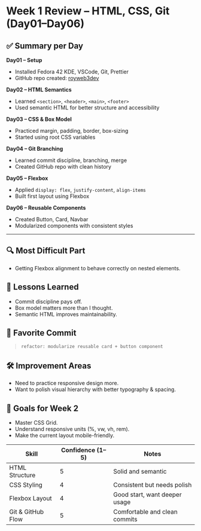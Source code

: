# Week 1 Review – HTML, CSS, Git (Day01–Day06)

## ✅ Summary per Day

**Day01 – Setup**
- Installed Fedora 42 KDE, VSCode, Git, Prettier
- GitHub repo created: [royweb3dev](https://github.com/royweb3dev)

**Day02 – HTML Semantics**
- Learned `<section>`, `<header>`, `<main>`, `<footer>`
- Used semantic HTML for better structure and accessibility

**Day03 – CSS & Box Model**
- Practiced margin, padding, border, box-sizing
- Started using root CSS variables

**Day04 – Git Branching**
- Learned commit discipline, branching, merge
- Created GitHub repo with clean history

**Day05 – Flexbox**
- Applied `display: flex`, `justify-content`, `align-items`
- Built first layout using Flexbox

**Day06 – Reusable Components**
- Created Button, Card, Navbar
- Modularized components with consistent styles

---

## 🔍 Most Difficult Part
- Getting Flexbox alignment to behave correctly on nested elements.

## 🧠 Lessons Learned
- Commit discipline pays off.
- Box model matters more than I thought.
- Semantic HTML improves maintainability.

## 📌 Favorite Commit
> `refactor: modularize reusable card + button component`

## 🛠 Improvement Areas
- Need to practice responsive design more.
- Want to polish visual hierarchy with better typography & spacing.

## 🎯 Goals for Week 2
- Master CSS Grid.
- Understand responsive units (%, vw, vh, rem).
- Make the current layout mobile-friendly.

| Skill             | Confidence (1–5) | Notes                          |
|------------------|------------------|--------------------------------|
| HTML Structure    | 5                | Solid and semantic             |
| CSS Styling       | 4                | Consistent but needs polish    |
| Flexbox Layout    | 4                | Good start, want deeper usage  |
| Git & GitHub Flow | 5                | Comfortable and clean commits  |

